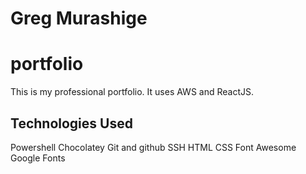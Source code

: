 # Greg Murashige
# portfolio
This is my professional portfolio.  It uses AWS and ReactJS.

## Technologies Used

Powershell
Chocolatey
Git and github
SSH
HTML
CSS
Font Awesome
Google Fonts
